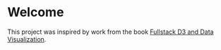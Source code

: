 # Welcome

This project was inspired by work from the book [Fullstack D3 and Data Visualization](https://www.fullstack.io/fullstack-d3).
